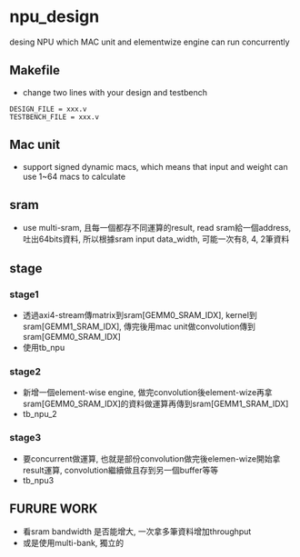 # npu_design
desing NPU which MAC unit and elementwize engine can run concurrently

## Makefile
- change two lines with your design and testbench
```c=
DESIGN_FILE = xxx.v
TESTBENCH_FILE = xxx.v
```
## Mac unit
- support signed dynamic macs, which means that input and weight can use 1~64 macs to calculate

## sram
- use multi-sram, 且每一個都存不同運算的result, read sram給一個address, 吐出64bits資料, 所以根據sram input data_width, 可能一次有8, 4, 2筆資料 


## stage
### stage1
- 透過axi4-stream傳matrix到sram[GEMM0_SRAM_IDX], kernel到sram[GEMM1_SRAM_IDX], 傳完後用mac unit做convolution傳到sram[GEMM0_SRAM_IDX]
- 使用tb_npu

### stage2 
- 新增一個element-wise engine, 做完convolution後element-wize再拿sram[GEMM0_SRAM_IDX]的資料做運算再傳到sram[GEMM1_SRAM_IDX]
- tb_npu_2

### stage3
- 要concurrent做運算, 也就是部份convolution做完後elemen-wize開始拿result運算, convolution繼續做且存到另一個buffer等等
- tb_npu3 

## FURURE WORK
- 看sram bandwidth 是否能增大, 一次拿多筆資料增加throughput
- 或是使用multi-bank, 獨立的